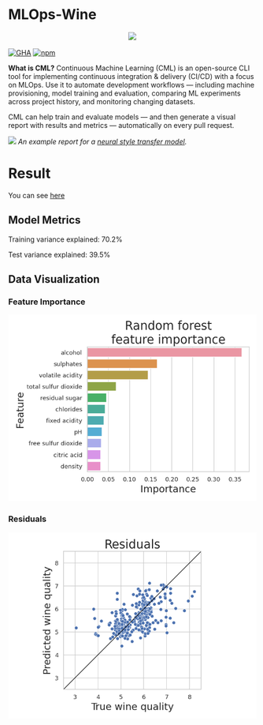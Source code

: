 # MLOps-Wine

<p align="center">
  <img src="https://static.iterative.ai/img/cml/title_strip_trim.png" width=400>
</p>

[![GHA](https://img.shields.io/github/v/tag/iterative/setup-cml?label=GitHub%20Actions&logo=GitHub)](https://github.com/iterative/setup-cml)
[![npm](https://img.shields.io/npm/v/@dvcorg/cml?logo=npm)](https://www.npmjs.com/package/@dvcorg/cml)

**What is CML?** Continuous Machine Learning (CML) is an open-source CLI tool
for implementing continuous integration & delivery (CI/CD) with a focus on
MLOps. Use it to automate development workflows — including machine
provisioning, model training and evaluation, comparing ML experiments across
project history, and monitoring changing datasets.

CML can help train and evaluate models — and then generate a visual report with
results and metrics — automatically on every pull request.

![](https://static.iterative.ai/img/cml/github_cloud_case_lessshadow.png) _An
example report for a
[neural style transfer model](https://github.com/iterative/cml_cloud_case)._


# Result
You can see [here](https://github.com/fiqgant/MLOps-Wine/commit/48ceec103850380838126ac87bbcb39491de941e#comments)

## Model Metrics
Training variance explained: 70.2%

Test variance explained: 39.5%

## Data Visualization
### Feature Importance
![](https://raw.githubusercontent.com/fiqgant/MLOps-Wine/main/Images/feature_importance.png)

### Residuals
![](https://raw.githubusercontent.com/fiqgant/MLOps-Wine/main/Images/residuals.png)
